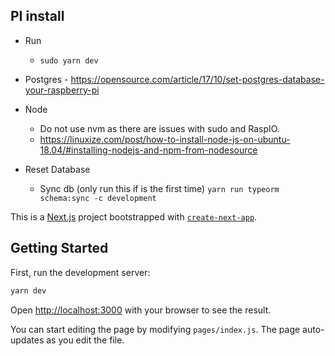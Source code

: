 ## PI install

* Run
    - `sudo yarn dev`

* Postgres - https://opensource.com/article/17/10/set-postgres-database-your-raspberry-pi

* Node 
    - Do not use nvm as there are issues with sudo and RaspIO.
    - https://linuxize.com/post/how-to-install-node-js-on-ubuntu-18.04/#installing-nodejs-and-npm-from-nodesource


* Reset Database
    - Sync db (only run this if is the first time) `yarn run typeorm schema:sync -c development`

This is a [Next.js](https://nextjs.org/) project bootstrapped with [`create-next-app`](https://github.com/zeit/next.js/tree/canary/packages/create-next-app).

## Getting Started

First, run the development server:

```bash
yarn dev
```

Open [http://localhost:3000](http://localhost:3000) with your browser to see the result.

You can start editing the page by modifying `pages/index.js`. The page auto-updates as you edit the file.
